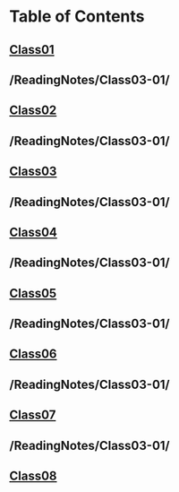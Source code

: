 # Table of Contents

## [Class01](/Reading-Notes/301/Class01)
/ReadingNotes/Class03-01/
-
## [Class02](/Reading-Notes/301/Class02)
/ReadingNotes/Class03-01/
-
## [Class03](/Reading-Notes/301/Class03)
/ReadingNotes/Class03-01/
-
## [Class04](/Reading-Notes/301/Class04)
/ReadingNotes/Class03-01/
-
## [Class05](/Reading-Notes/301/Class05)
/ReadingNotes/Class03-01/
-
## [Class06](/Reading-Notes/301/Class06)
/ReadingNotes/Class03-01/
-
## [Class07](/Reading-Notes/301/Class07)
/ReadingNotes/Class03-01/
-
## [Class08](/Reading-Notes/301/Class08)

<!-- ## [Class09]()

## [Class10]()

## [Class11]()

## [Class12]()

## [Class13]()

## [Class14]()

## [Class15]() -->